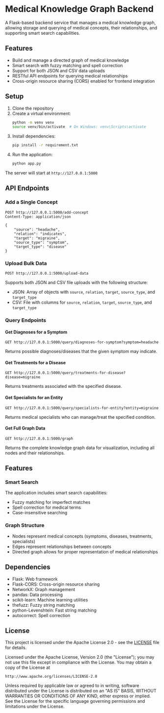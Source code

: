 # Medical Knowledge Graph Backend

A Flask-based backend service that manages a medical knowledge graph, allowing storage and querying of medical concepts, their relationships, and supporting smart search capabilities.

## Features

- Build and manage a directed graph of medical knowledge
- Smart search with fuzzy matching and spell correction
- Support for both JSON and CSV data uploads
- RESTful API endpoints for querying medical relationships
- Cross-origin resource sharing (CORS) enabled for frontend integration

## Setup

1. Clone the repository
2. Create a virtual environment:
   ```bash
   python -m venv venv
   source venv/bin/activate  # On Windows: venv\Scripts\activate
   ```
3. Install dependencies:
   ```bash
   pip install -r requirement.txt
   ```
4. Run the application:
   ```bash
   python app.py
   ```

The server will start at `http://127.0.0.1:5000`

## API Endpoints

### Add a Single Concept
```http
POST http://127.0.0.1:5000/add-concept
Content-Type: application/json

{
    "source": "headache",
    "relation": "indicates",
    "target": "migraine",
    "source_type": "symptom",
    "target_type": "disease"
}
```

### Upload Bulk Data
```http
POST http://127.0.0.1:5000/upload-data
```
Supports both JSON and CSV file uploads with the following structure:
- JSON: Array of objects with `source`, `relation`, `target`, `source_type`, and `target_type`
- CSV: File with columns for `source`, `relation`, `target`, `source_type`, and `target_type`

### Query Endpoints

#### Get Diagnoses for a Symptom
```http
GET http://127.0.0.1:5000/query/diagnoses-for-symptom?symptom=headache
```
Returns possible diagnoses/diseases that the given symptom may indicate.

#### Get Treatments for a Disease
```http
GET http://127.0.0.1:5000/query/treatments-for-disease?disease=migraine
```
Returns treatments associated with the specified disease.

#### Get Specialists for an Entity
```http
GET http://127.0.0.1:5000/query/specialists-for-entity?entity=migraine
```
Returns medical specialists who can manage/treat the specified condition.

#### Get Full Graph Data
```http
GET http://127.0.0.1:5000/graph
```
Returns the complete knowledge graph data for visualization, including all nodes and their relationships.

## Features

### Smart Search
The application includes smart search capabilities:
- Fuzzy matching for imperfect matches
- Spell correction for medical terms
- Case-insensitive searching

### Graph Structure
- Nodes represent medical concepts (symptoms, diseases, treatments, specialists)
- Edges represent relationships between concepts
- Directed graph allows for proper representation of medical relationships

## Dependencies

- Flask: Web framework
- Flask-CORS: Cross-origin resource sharing
- NetworkX: Graph management
- pandas: Data processing
- scikit-learn: Machine learning utilities
- thefuzz: Fuzzy string matching
- python-Levenshtein: Fast string matching
- autocorrect: Spell correction

## License

This project is licensed under the Apache License 2.0 - see the [LICENSE](LICENSE) file for details.

Licensed under the Apache License, Version 2.0 (the "License");
you may not use this file except in compliance with the License.
You may obtain a copy of the License at

    http://www.apache.org/licenses/LICENSE-2.0

Unless required by applicable law or agreed to in writing, software
distributed under the License is distributed on an "AS IS" BASIS,
WITHOUT WARRANTIES OR CONDITIONS OF ANY KIND, either express or implied.
See the License for the specific language governing permissions and
limitations under the License.